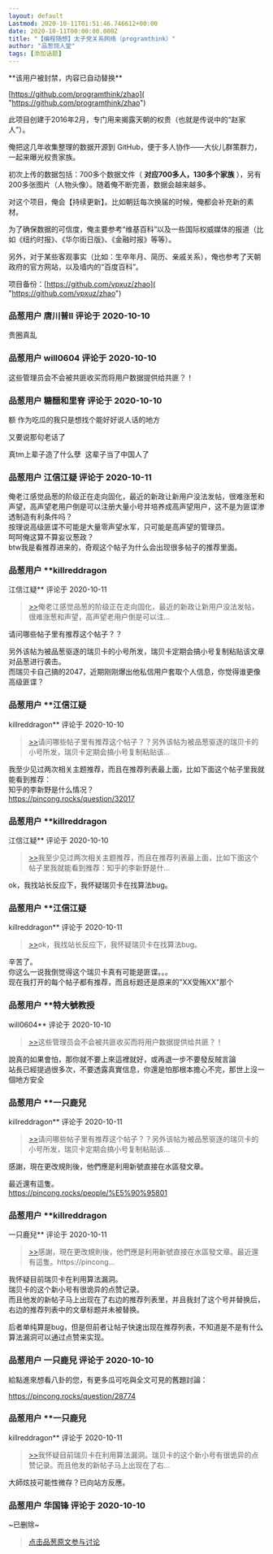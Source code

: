 ```yaml
---
layout: default
Lastmod: 2020-10-11T01:51:46.746612+00:00
date: 2020-10-11T00:00:00.000Z
title: "【编程随想】太子党关系网络（programthink）"
author: "品怱饲人堂"
tags: [添加话题]
---
```


\*\*该用户被封禁，内容已自动替换\*\*

[https://github.com/programthink/zhao]( "https://github.com/programthink/zhao")  
  
此项目创建于2016年2月，专门用来揭露天朝的权贵（也就是传说中的“赵家人”）。  
  
俺把这几年收集整理的数据开源到 GitHub，便于多人协作——大伙儿群策群力，一起来曝光权贵家族。  
  
初次上传的数据包括：700多个数据文件（ **对应700多人，130多个家族** ），另有200多张图片（人物头像）。随着俺不断完善，数据会越来越多。  
  
对这个项目，俺会【持续更新】。比如朝廷每次换届的时候，俺都会补充新的素材。  
  
为了确保数据的可信度，俺主要参考“维基百科”以及一些国际权威媒体的报道（比如《纽约时报》、《华尔街日版》、《金融时报》等等）。  
  
另外，对于某些客观事实（比如：生卒年月、简历、亲戚关系），俺也参考了天朝政府的官方网站，以及墙内的“百度百科”。  
  
项目备份：[https://github.com/vpxuz/zhao]( "https://github.com/vpxuz/zhao")

            
### 品葱用户 **唐川普II** 评论于 2020-10-10
        
贵圈真乱
        


            
### 品葱用户 **will0604** 评论于 2020-10-10
        
这些管理员会不会被共匪收买而将用户数据提供给共匪？！
        


            
### 品葱用户 **糖醋和里脊** 评论于 2020-10-10
        
额 作为吃瓜的我只是想找个能好好说人话的地方   
  
又要说那句老话了    
  
真tm上辈子造了什么孽  这辈子当了中国人了
        


            
### 品葱用户 **江信江疑** 评论于 2020-10-11
        
俺老江感觉品葱的阶级正在走向固化，最近的新政让新用户没法发帖，很难涨葱和声望，高声望老用户倒是可以注册大量小号并培养成高声望用户，这不是为匪谍渗透制造有利条件吗？  
按理说高级匪谍不可能是大量零声望水军，只可能是高声望的管理员。  
呵呵俺这算不算妄议葱政？  
btw我是看推荐进来的，奇观这个帖子为什么会出现很多帖子的推荐里面。
        


            
### 品葱用户 **killreddragon 
江信江疑** 评论于 2020-10-11
        
> [\>>]( "/article/item_id-514411#")俺老江感觉品葱的阶级正在走向固化，最近的新政让新用户没法发帖，很难涨葱和声望，高声望老用户倒是可以注...

  
  
请问哪些帖子里有推荐这个帖子？？  
  
另外该帖为被品葱驱逐的瑞贝卡的小号所发，瑞贝卡定期会搞小号复制粘贴该文章对品葱进行袭击。  
而瑞贝卡自己搞的2047，近期刚刚爆出他私信用户套取个人信息，你觉得谁更像高级匪谍？
        


            
### 品葱用户 **江信江疑 
killreddragon** 评论于 2020-10-10
        
> [\>>]( "/article/item_id-514415#")请问哪些帖子里有推荐这个帖子？？另外该帖为被品葱驱逐的瑞贝卡的小号所发，瑞贝卡定期会搞小号复制粘贴该...

  
我至少见过两次相关主题推荐，而且在推荐列表最上面，比如下面这个帖子里我就能看到推荐：  
知乎的李新野是什么情况？  
https://pincong.rocks/question/32017
        


            
### 品葱用户 **killreddragon 
江信江疑** 评论于 2020-10-10
        
> [\>>]( "/article/item_id-514416#")我至少见过两次相关主题推荐，而且在推荐列表最上面，比如下面这个帖子里我就能看到推荐：知乎的李新野是什...

  
  
ok，我找站长反应下，我怀疑瑞贝卡在找算法bug。
        


            
### 品葱用户 **江信江疑 
killreddragon** 评论于 2020-10-11
        
> [\>>]( "/article/item_id-514419#")ok，我找站长反应下，我怀疑瑞贝卡在找算法bug。

  
辛苦了。  
你这么一说我倒觉得这个瑞贝卡真有可能是匪谍。。。  
现在我打开的每个帖子都有推荐，而且标题还是原来的"XX受贿XX"那个
        


            
### 品葱用户 **特大號教授 
will0604** 评论于 2020-10-10
        
> [\>>]( "/article/item_id-514401#")这些管理员会不会被共匪收买而将用户数据提供给共匪？！

  
說真的如果會怕，那你就不要上來這裡就好，或再退一步不要發反賊言論  
站長已經提過很多次，不要透露真實信息，你還是怕那根本擔心不完，那世上沒一個地方安全
        


            
### 品葱用户 **一只鹿兒 
killreddragon** 评论于 2020-10-11
        
> [\>>]( "/article/item_id-514415#")请问哪些帖子里有推荐这个帖子？？另外该帖为被品葱驱逐的瑞贝卡的小号所发，瑞贝卡定期会搞小号复制粘贴该...

  
  
感謝，現在更改規則後，他們應是利用新號直接在水區發文章。  
  
最近還有這隻。  
https://pincong.rocks/people/%E5%90%95801
        


            
### 品葱用户 **killreddragon 
一只鹿兒** 评论于 2020-10-11
        
> [\>>]( "/article/item_id-514423#")感謝，現在更改規則後，他們應是利用新號直接在水區發文章。最近還有這隻。https://pincong...

  
  
我怀疑目前瑞贝卡在利用算法漏洞。  
瑞贝卡的这个新小号有很诡异的点赞记录。  
而且他发的新帖子马上出现在了右边的推荐列表里，并且我封了这个号并替换后，右边的推荐列表中的文章标题并未被替换。  
  
后者单纯算是bug，但是但前者让帖子快速出现在推荐列表，不知道是不是有什么算法漏洞可以通过点赞来实现。
        


            
### 品葱用户 **一只鹿兒** 评论于 2020-10-10
        
給點進來想看八卦的您，有更多瓜可吃與全文可見的舊題討論：  
  
https://pincong.rocks/question/28774
        


            
### 品葱用户 **一只鹿兒 
killreddragon** 评论于 2020-10-11
        
> [\>>]( "/article/item_id-514426#")我怀疑目前瑞贝卡在利用算法漏洞。瑞贝卡的这个新小号有很诡异的点赞记录。而且他发的新帖子马上出现在了右...

  
  
大師炫技可能性微存？已向站方反應。
        


            
### 品葱用户 **华国锋** 评论于 2020-10-10
        
~已删除~
        






> [点击品葱原文参与讨论](https://pincong.rocks/article/24941)

